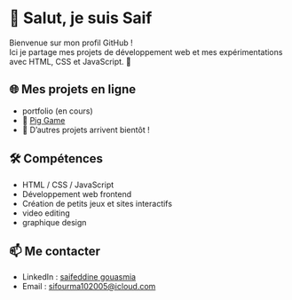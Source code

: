 # 👋 Salut, je suis Saif

Bienvenue sur mon profil GitHub !  
Ici je partage mes projets de développement web et mes expérimentations avec HTML, CSS et JavaScript. 🚀

## 🌐 Mes projets en ligne
- portfolio (en cours)
- 🎲 [Pig Game](https://saifgsm.github.io/SAIF-PIG-GAME/)  
- 🚧 D’autres projets arrivent bientôt !  

## 🛠️ Compétences
- HTML / CSS / JavaScript  
- Développement web frontend  
- Création de petits jeux et sites interactifs
- video editing
- graphique design

## 📫 Me contacter
- LinkedIn : [saifeddine gouasmia](www.linkedin.com/in/saifeddine-gouasmia-191529373)  
- Email : sifourma102005@icloud.com


<!--
**saifgsm/SAIFGSM** is a ✨ _special_ ✨ repository because its `README.md` (this file) appears on your GitHub profile.

Here are some ideas to get you started:

- 🔭 I’m currently working on ...
- 🌱 I’m currently learning ...
- 👯 I’m looking to collaborate on ...
- 🤔 I’m looking for help with ...
- 💬 Ask me about ...
- 📫 How to reach me: ...
- 😄 Pronouns: ...
- ⚡ Fun fact: ...
-->
